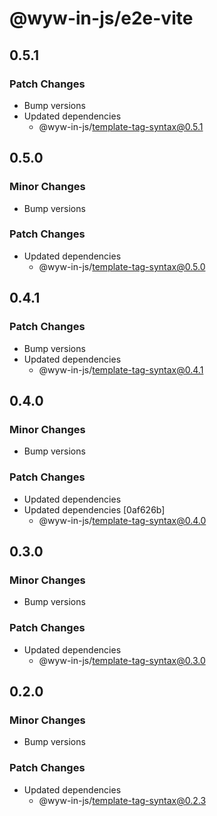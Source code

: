 # @wyw-in-js/e2e-vite

## 0.5.1

### Patch Changes

- Bump versions
- Updated dependencies
  - @wyw-in-js/template-tag-syntax@0.5.1

## 0.5.0

### Minor Changes

- Bump versions

### Patch Changes

- Updated dependencies
  - @wyw-in-js/template-tag-syntax@0.5.0

## 0.4.1

### Patch Changes

- Bump versions
- Updated dependencies
  - @wyw-in-js/template-tag-syntax@0.4.1

## 0.4.0

### Minor Changes

- Bump versions

### Patch Changes

- Updated dependencies
- Updated dependencies [0af626b]
  - @wyw-in-js/template-tag-syntax@0.4.0

## 0.3.0

### Minor Changes

- Bump versions

### Patch Changes

- Updated dependencies
  - @wyw-in-js/template-tag-syntax@0.3.0

## 0.2.0

### Minor Changes

- Bump versions

### Patch Changes

- Updated dependencies
  - @wyw-in-js/template-tag-syntax@0.2.3
